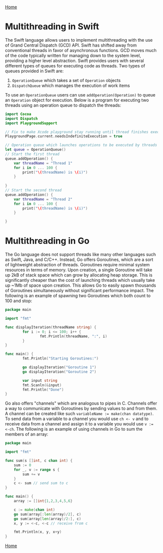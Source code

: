 [Home](../README.md)

# Multithreading in Swift

The Swift language allows users to implement multithreading with the use of Grand Central Dispatch (GCD) API.  Swift has shifted away from conventional threads in favor of asynchronous functions. GCD moves much of the code typically written for managing down to the system level, providing a higher level abstraction. Swift provides users with several different types of queues for executing code as threads. Two types of queues provided in Swift are:
1. ``` OperationQueue ``` which takes a set of ``` Operation ``` objects
1. ``` DispatchQueue ``` which manages the execution of work items

To use an ``` OperationQueue ``` users can use ``` addOperation(Operation) ``` to queue an ```Operation``` object for execution. Below is a program for executing two threads using an operation queue to dispatch the threads:

```swift
import Cocoa
import Dispatch
import PlaygroundSupport

// Fix to make Xcode playground stay running until thread finishes execution
PlaygroundPage.current.needsIndefiniteExecution = true

// Operation queue which launches operations to be executed by threads
let queue = OperationQueue()
// Start the first thread
queue.addOperation() {
    var threadName = "Thread 1"
    for i in 0 ... 100 {
        print("\(threadName) is \(i)")
    }
    
}
// Start the second thread
queue.addOperation() {
    var threadName = "Thread 2"
    for i in 0 ... 100 {
        print("\(threadName) is \(i)")
    }

}
```

# Multithreading in Go

The Go language does not support threads like many other languages such as Swift, Java, and C/C++. Instead, Go offers Goroutines, which are a sort of lightweight abstraction of threads. Goroutines require minimal system resources in terms of memory. Upon creation, a single Goroutine will take up 2kB of stack space which can grow by allocating heap storage. This is significantly cheaper than the cost of launching threads which usually take up ~1Mb of space upon creation. This allows Go to easily spawn thousands of Goroutines simultaneously without significant performance impact. The following is an example of spawning two Goroutines which both count to 100 and stop:

```go
package main

import "fmt"

func displayIteration(threadName string) {
        for i := 0; i <= 100; i++ {
                fmt.Println(threadName, ":", i)
        }
}

func main() {
        fmt.Println("Starting Goroutines:")

        go displayIteration("Goroutine 1")
        go displayIteration("Goroutine 2")

        var input string
        fmt.Scanln(&input)
        fmt.Println("Done")
} 
```

Go also offers "channels" which are analogous to pipes in C. Channels offer a way to communicate with Goroutines by sending values to and from them. A channel can be created like such `variableName := make(chan datatype)`. To send data from a variable to a channel you would use `ch <- v` and to receive data from a channel and assign it to a variable you would use `v := <-ch`. The following is an example of using channels in Go to sum the members of an array:

```go 
package main

import "fmt"

func sum(s []int, c chan int) {
	sum := 0
	for _, v := range s {
		sum += v
	}
	c <- sum // send sum to c
}

func main() {
	array := []int{1,2,3,4,5,6}

	c := make(chan int)
	go sum(array[:len(array)/2], c)
	go sum(array[len(array)/2:], c)
	x, y := <-c, <-c // receive from c

	fmt.Println(x, y, x+y)
}

```

[Home](../README.md)
